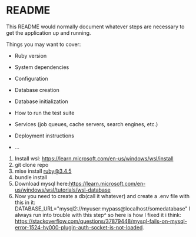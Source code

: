 # README

This README would normally document whatever steps are necessary to get the
application up and running.

Things you may want to cover:

* Ruby version

* System dependencies

* Configuration

* Database creation

* Database initialization

* How to run the test suite

* Services (job queues, cache servers, search engines, etc.)

* Deployment instructions

* ...
1. Install wsl: https://learn.microsoft.com/en-us/windows/wsl/install
2. git clone repo
3. mise install ruby@3.4.5
4. bundle install
5. Download mysql here:https://learn.microsoft.com/en-us/windows/wsl/tutorials/wsl-database
6. Now you need to create a db(call it whatever) and create a .env file with this in it: DATABASE_URL="mysql2://myuser:mypass@localhost/somedatabase"
I always run into trouble with this step^ so here is how I fixed it i think: https://stackoverflow.com/questions/37879448/mysql-fails-on-mysql-error-1524-hy000-plugin-auth-socket-is-not-loaded.
 
